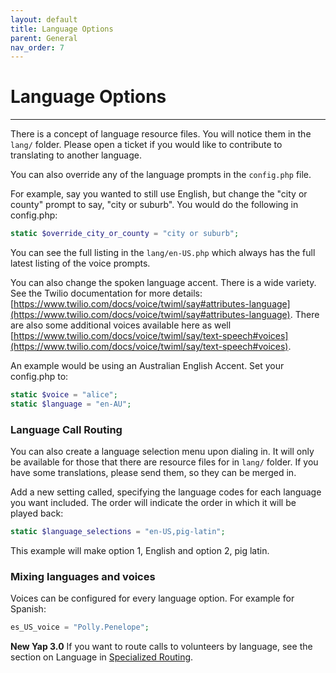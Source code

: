 ```yaml
---
layout: default
title: Language Options
parent: General
nav_order: 7
---
```


# Language Options

---


There is a concept of language resource files.  You will notice them in the `lang/` folder.  Please open a ticket if you would like to contribute to translating to another language.

You can also override any of the language prompts in the `config.php` file. 

For example, say you wanted to still use English, but change the "city or county" prompt to say, "city or suburb".  You would do the following in config.php:

```php
static $override_city_or_county = "city or suburb";
```

You can see the full listing in the `lang/en-US.php` which always has the full latest listing of the voice prompts.

You can also change the spoken language accent.  There is a wide variety.  See the Twilio documentation for more details: [https://www.twilio.com/docs/voice/twiml/say#attributes-language](https://www.twilio.com/docs/voice/twiml/say#attributes-language).  There are also some additional voices available here as well [https://www.twilio.com/docs/voice/twiml/say/text-speech#voices](https://www.twilio.com/docs/voice/twiml/say/text-speech#voices).

An example would be using an Australian English Accent.  Set your config.php to:

```php
static $voice = "alice";
static $language = "en-AU";
``` 

### Language Call Routing

You can also create a language selection menu upon dialing in.  It will only be available for those that there are resource files for in `lang/` folder.  If you have some translations, please send them, so they can be merged in.

Add a new setting called, specifying the language codes for each language you want included.  The order will indicate the order in which it will be played back:

```php
static $language_selections = "en-US,pig-latin";
```

This example will make option 1, English and option 2, pig latin.

### Mixing languages and voices

Voices can be configured for every language option.  For example for Spanish:

```php
es_US_voice = "Polly.Penelope";
```

**New Yap 3.0** If you want to route calls to volunteers by language, see the section on Language in [Specialized Routing](../../helpline/specialized-routing/).